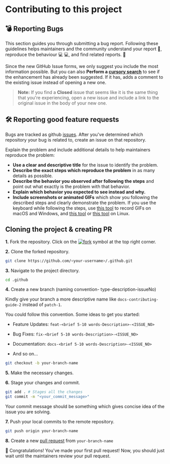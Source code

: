 # Contributing to this project

## 💣 Reporting Bugs

This section guides you through submitting a bug report. Following these guidelines helps maintainers and the community understand your report 📝, reproduce the behaviour 💻 💻, and find related reports. 🔎

Since the new GitHub Issue forms, we only suggest you include the most information possible. But you can also **Perform a [cursory search](../../../issues)** to see if the enhancement has already been suggested. If it has, adds a comment to the existing issue instead of opening a new one.

> **Note:** If you find a **Closed** issue that seems like it is the same thing that you're experiencing, open a new issue and include a link to the original issue in the body of your new one.

## 🛠 Reporting good feature requests

Bugs are tracked as github [issues](../../../issues). After you've determined which repository your bug is related to, create an issue on that repository.

Explain the problem and include additional details to help maintainers reproduce the problem:

- **Use a clear and descriptive title** for the issue to identify the problem.
- **Describe the exact steps which reproduce the problem** in as many details as possible.
- **Describe the behavior you observed after following the steps** and point out what exactly is the problem with that behavior.
- **Explain which behavior you expected to see instead and why.**
- **Include screenshots or animated GIFs** which show you following the described steps and clearly demonstrate the problem. If you use the keyboard while following the steps, use [this tool](https://www.cockos.com/licecap/) to record GIFs on macOS and Windows, and [this tool](https://github.com/colinkeenan/silentcast) or [this tool](https://github.com/GNOME/byzanz) on Linux.

## Cloning the project & creating PR

**1.** Fork the repository. Click on the [![fork](https://img.icons8.com/fluency/30/000000/code-fork.png)](../../../) symbol at the top right corner.

**2.** Clone the forked repository.

```bash
git clone https://github.com/<your-username>/.github.git
```

**3.** Navigate to the project directory.

```bash
cd .github
```

**4.** Create a new branch (naming convention- type-description-issueNo)

Kindly give your branch a more descriptive name like `docs-contributing-guide-2` instead of `patch-1`.

You could follow this convention. Some ideas to get you started:

- Feature Updates: `feat-<brief 5-10 words-Description>-<ISSUE_NO>`

- Bug Fixes: `fix-<brief 5-10 words-Description>-<ISSUE_NO>`

- Documentation: `docs-<brief 5-10 words-Description>-<ISSUE_NO>`

- And so on...

```bash
git checkout -b your-branch-name
```

**5.** Make the necessary changes.

**6.** Stage your changes and commit.

```bash
git add . # Stages all the changes
git commit -m "<your_commit_message>"
```

Your commit message should be something which gives concise idea of the issue you are solving.

**7.** Push your local commits to the remote repository.

```bash
git push origin your-branch-name
```

**8.** Create a new [pull request](https://help.github.com/en/github/collaborating-with-issues-and-pull-requests/creating-a-pull-request) from `your-branch-name`

🎉 Congratulations! You've made your first pull request! Now, you should just wait until the maintainers review your pull request.
